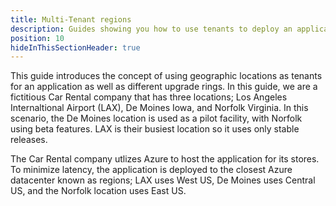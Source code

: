 ```yaml
---
title: Multi-Tenant regions
description: Guides showing you how to use tenants to deploy an application to regions using different release rings.
position: 10
hideInThisSectionHeader: true
---
```


This guide introduces the concept of using geographic locations as tenants for an application as well as different upgrade rings.  In this guide, we are a fictitious Car Rental company that has three locations; Los Angeles Internaltional Airport (LAX), De Moines Iowa, and Norfolk Virginia.  In this scenario, the De Moines location is used as a pilot facility, with Norfolk using beta features.  LAX is their busiest location so it uses only stable releases.

The Car Rental company utlizes Azure to host the application for its stores.  To minimize latency, the application is deployed to the closest Azure datacenter known as regions; LAX uses West US, De Moines uses Central US, and the Norfolk location uses East US.  